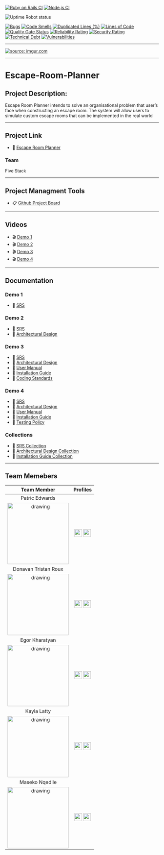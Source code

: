 [![Ruby on Rails CI](https://github.com/COS301-SE-2021/Escape-Room-Planner/actions/workflows/ruby.yml/badge.svg?branch=master)](https://github.com/COS301-SE-2021/Escape-Room-Planner/actions/workflows/ruby.yml)
[![Node.js CI](https://github.com/COS301-SE-2021/Escape-Room-Planner/actions/workflows/node.js.yml/badge.svg?branch=master)](https://github.com/COS301-SE-2021/Escape-Room-Planner/actions/workflows/node.js.yml)

![Uptime Robot status](https://img.shields.io/uptimerobot/status/m788368677-4f8867187e66b07802dca277)

[![Bugs](https://sonarcloud.io/api/project_badges/measure?project=COS301-SE-2021_Escape-Room-Planner&metric=bugs)](https://sonarcloud.io/dashboard?id=COS301-SE-2021_Escape-Room-Planner)
[![Code Smells](https://sonarcloud.io/api/project_badges/measure?project=COS301-SE-2021_Escape-Room-Planner&metric=code_smells)](https://sonarcloud.io/dashboard?id=COS301-SE-2021_Escape-Room-Planner)
[![Duplicated Lines (%)](https://sonarcloud.io/api/project_badges/measure?project=COS301-SE-2021_Escape-Room-Planner&metric=duplicated_lines_density)](https://sonarcloud.io/dashboard?id=COS301-SE-2021_Escape-Room-Planner)
[![Lines of Code](https://sonarcloud.io/api/project_badges/measure?project=COS301-SE-2021_Escape-Room-Planner&metric=ncloc)](https://sonarcloud.io/dashboard?id=COS301-SE-2021_Escape-Room-Planner)
[![Quality Gate Status](https://sonarcloud.io/api/project_badges/measure?project=COS301-SE-2021_Escape-Room-Planner&metric=alert_status)](https://sonarcloud.io/dashboard?id=COS301-SE-2021_Escape-Room-Planner)
[![Reliability Rating](https://sonarcloud.io/api/project_badges/measure?project=COS301-SE-2021_Escape-Room-Planner&metric=reliability_rating)](https://sonarcloud.io/dashboard?id=COS301-SE-2021_Escape-Room-Planner)
[![Security Rating](https://sonarcloud.io/api/project_badges/measure?project=COS301-SE-2021_Escape-Room-Planner&metric=security_rating)](https://sonarcloud.io/dashboard?id=COS301-SE-2021_Escape-Room-Planner)
[![Technical Debt](https://sonarcloud.io/api/project_badges/measure?project=COS301-SE-2021_Escape-Room-Planner&metric=sqale_index)](https://sonarcloud.io/dashboard?id=COS301-SE-2021_Escape-Room-Planner)
[![Vulnerabilities](https://sonarcloud.io/api/project_badges/measure?project=COS301-SE-2021_Escape-Room-Planner&metric=vulnerabilities)](https://sonarcloud.io/dashboard?id=COS301-SE-2021_Escape-Room-Planner)

<hr>
<a href="https://www.epiuselabs.com/"><img src="https://i.imgur.com/l669i13.png" title="source: imgur.com" /></a>
<hr>

# Escape-Room-Planner <br>
## Project Description:

Escape Room Planner intends to solve an organisational problem that user’s face when constructing an escape room. The system will allow users to simulate custom escape rooms that can be implemented in the real world<br>
<hr>

## Project Link
* 🔗 [Escape Room Planner](https://escape-room-planner-front-end.herokuapp.com/)

### Team
Five Stack
<hr>

## Project Managment Tools
* 📋 [Github Project Board](https://github.com/COS301-SE-2021/Escape-Room-Planner/projects/1)
<hr>

## Videos
* 🎬 [Demo 1](https://drive.google.com/file/d/1Em9AlEbCi5XUoBylOSh817M6wGMkWlOJ/view?usp=sharing)
* 🎬 [Demo 2](https://drive.google.com/file/d/1uy35Gb0zIIfnhL9dCspSV_aeQDtsN8_1/view?usp=sharing)
* 🎬 [Demo 3](https://drive.google.com/file/d/18C6vxLCTuvy_rBk-ZNHq3pq2yRfKYChr/view?usp=sharing)
* 🎬 [Demo 4](https://drive.google.com/file/d/1OdiXpLWId0hjEatChQOsvnfT58tW5PBU/view?usp=sharing)
<hr>

## Documentation
### Demo 1
* 📝 [SRS](https://www.overleaf.com/read/scwrrchtjrdv)
### Demo 2
* 📝 [SRS](https://www.overleaf.com/read/qycbxywmqbdk)
* 📝 [Architectural Design](https://www.overleaf.com/read/frwpzvzjwpbf)
### Demo 3
* 📝 [SRS](https://www.overleaf.com/read/pfqdkhjsynhc)
* 📝 [Architectural Design](https://www.overleaf.com/read/qfgwxdhnmzkb)
* 📝 [User Manual](https://www.overleaf.com/read/xzvcgxtrxxhb)
* 📝 [Installation Guide](https://www.overleaf.com/read/kccmqpkpxmgd)
* 📝 [Coding Standards](https://www.overleaf.com/9221754327dhkbvtkktwhm)
### Demo 4
* 📝 [SRS](https://www.overleaf.com/read/yjhhhnvcgmmf)
* 📝 [Architectural Design]()
* 📝 [User Manual](https://www.overleaf.com/read/xzvcgxtrxxhb)
* 📝 [Installation Guide](https://www.overleaf.com/read/chwkfxbsxsmf)
* 📝 [Testing Policy](https://www.overleaf.com/read/mncvchsyhrth)
### Collections
* 📂 [SRS Collection](https://www.overleaf.com/read/wkfykfynsmzm)
* 📂 [Architectural Design Collection](https://www.overleaf.com/read/ctwwpzfmfpng)
* 📂 [Installation Guide Collection](https://www.overleaf.com/read/wtyzymntfrbg)
<hr>

## Team Memebers
| **Team Member** | **Profiles** |
| :----------: | :----------: |
| <figcaption>Patric Edwards</figcaption>
<img src="https://i.imgur.com/OwGQZGT.jpg" alt="drawing" width="200"/> | [<img src="https://pngmind.com/wp-content/uploads/2019/08/Linkedin-Logo-Png-Transparent-Background-1.png" width="25px"/>][1] <a href='https://github.com/PatricEdwards'><img src='https://cdn0.iconfinder.com/data/icons/shift-logotypes/32/Github-512.png' width='25px'>|
| <figcaption>Donavan Tristan Roux</figcaption>
<img src="https://i.imgur.com/RbRjbDh.jpg" alt="drawing" width="200"/> | [<img src="https://pngmind.com/wp-content/uploads/2019/08/Linkedin-Logo-Png-Transparent-Background-1.png" width="25px"/>][2] <a href='https://github.com/KALLAHARIKID'><img src='https://cdn0.iconfinder.com/data/icons/shift-logotypes/32/Github-512.png' width='25px'>|
| <figcaption>Egor Kharatyan</figcaption>
<img src="https://i.imgur.com/E8B2wer.jpg" alt="drawing" width="200"/> | [<img src="https://pngmind.com/wp-content/uploads/2019/08/Linkedin-Logo-Png-Transparent-Background-1.png" width="25px"/>][3] <a href='https://github.com/PurryFury'><img src='https://cdn0.iconfinder.com/data/icons/shift-logotypes/32/Github-512.png' width='25px'>|
| <figcaption>Kayla Latty</figcaption>
<img src="https://i.imgur.com/aCB6kPd.jpg" alt="drawing" width="200"/> | [<img src="https://pngmind.com/wp-content/uploads/2019/08/Linkedin-Logo-Png-Transparent-Background-1.png" width="25px"/>][4] <a href='https://github.com/u17360812'><img src='https://cdn0.iconfinder.com/data/icons/shift-logotypes/32/Github-512.png' width='25px'>|
| <figcaption>Maseko Nqedile</figcaption>
<img src="https://i.imgur.com/5Zjq2jM.jpg" alt="drawing" width="200"/> | [<img src="https://pngmind.com/wp-content/uploads/2019/08/Linkedin-Logo-Png-Transparent-Background-1.png" width="25px"/>][5] <a href='https://github.com/NQ-edile'><img src='https://cdn0.iconfinder.com/data/icons/shift-logotypes/32/Github-512.png' width='25px'>|
 
[1]: https://www.linkedin.com/in/patric-edwards-220879204/
[2]: https://www.linkedin.com/in/donavan-roux-940b3120b/
[3]: https://www.linkedin.com/in/egor-kharatyan-37a86620b/
[4]: https://www.linkedin.com/in/kayla-latty-793b7320b/
[5]: https://www.linkedin.com/in/sfiso-n-maseko-300160210/
